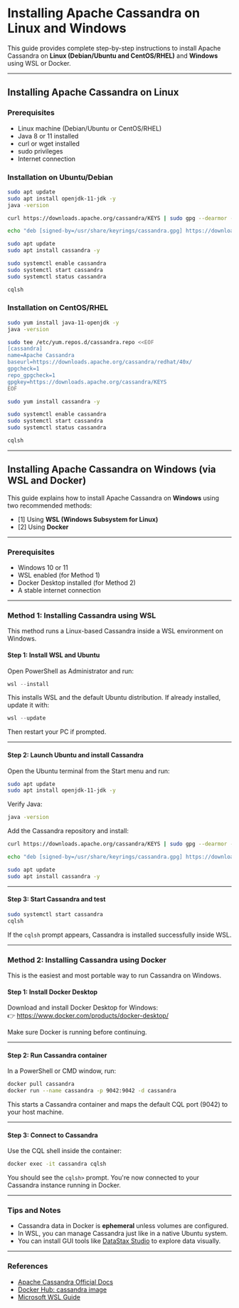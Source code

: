 
# Installing Apache Cassandra on Linux and Windows

This guide provides complete step-by-step instructions to install Apache Cassandra on **Linux (Debian/Ubuntu and CentOS/RHEL)** and **Windows** using WSL or Docker.

---

## Installing Apache Cassandra on Linux

### Prerequisites

- Linux machine (Debian/Ubuntu or CentOS/RHEL)
- Java 8 or 11 installed
- curl or wget installed
- sudo privileges
- Internet connection

### Installation on Ubuntu/Debian

```bash
sudo apt update
sudo apt install openjdk-11-jdk -y
java -version

curl https://downloads.apache.org/cassandra/KEYS | sudo gpg --dearmor -o /usr/share/keyrings/cassandra.gpg

echo "deb [signed-by=/usr/share/keyrings/cassandra.gpg] https://downloads.apache.org/cassandra/debian 40x main" | sudo tee /etc/apt/sources.list.d/cassandra.list

sudo apt update
sudo apt install cassandra -y

sudo systemctl enable cassandra
sudo systemctl start cassandra
sudo systemctl status cassandra

cqlsh
```

### Installation on CentOS/RHEL

```bash
sudo yum install java-11-openjdk -y
java -version

sudo tee /etc/yum.repos.d/cassandra.repo <<EOF
[cassandra]
name=Apache Cassandra
baseurl=https://downloads.apache.org/cassandra/redhat/40x/
gpgcheck=1
repo_gpgcheck=1
gpgkey=https://downloads.apache.org/cassandra/KEYS
EOF

sudo yum install cassandra -y

sudo systemctl enable cassandra
sudo systemctl start cassandra
sudo systemctl status cassandra

cqlsh
```

---

## Installing Apache Cassandra on Windows (via WSL and Docker)

This guide explains how to install Apache Cassandra on **Windows** using two recommended methods:

- [1] Using **WSL (Windows Subsystem for Linux)**
- [2] Using **Docker**

---

### Prerequisites

- Windows 10 or 11
- WSL enabled (for Method 1)
- Docker Desktop installed (for Method 2)
- A stable internet connection

---

### Method 1: Installing Cassandra using WSL

This method runs a Linux-based Cassandra inside a WSL environment on Windows.

#### Step 1: Install WSL and Ubuntu

Open PowerShell as Administrator and run:

```powershell
wsl --install
```

This installs WSL and the default Ubuntu distribution. If already installed, update it with:

```powershell
wsl --update
```

Then restart your PC if prompted.

---

#### Step 2: Launch Ubuntu and install Cassandra

Open the Ubuntu terminal from the Start menu and run:

```bash
sudo apt update
sudo apt install openjdk-11-jdk -y
```

Verify Java:

```bash
java -version
```

Add the Cassandra repository and install:

```bash
curl https://downloads.apache.org/cassandra/KEYS | sudo gpg --dearmor -o /usr/share/keyrings/cassandra.gpg

echo "deb [signed-by=/usr/share/keyrings/cassandra.gpg] https://downloads.apache.org/cassandra/debian 40x main" | sudo tee /etc/apt/sources.list.d/cassandra.list

sudo apt update
sudo apt install cassandra -y
```

---

#### Step 3: Start Cassandra and test

```bash
sudo systemctl start cassandra
cqlsh
```

If the `cqlsh` prompt appears, Cassandra is installed successfully inside WSL.

---

### Method 2: Installing Cassandra using Docker

This is the easiest and most portable way to run Cassandra on Windows.

#### Step 1: Install Docker Desktop

Download and install Docker Desktop for Windows:  
👉 https://www.docker.com/products/docker-desktop/

Make sure Docker is running before continuing.

---

#### Step 2: Run Cassandra container

In a PowerShell or CMD window, run:

```bash
docker pull cassandra
docker run --name cassandra -p 9042:9042 -d cassandra
```

This starts a Cassandra container and maps the default CQL port (9042) to your host machine.

---

#### Step 3: Connect to Cassandra

Use the CQL shell inside the container:

```bash
docker exec -it cassandra cqlsh
```

You should see the `cqlsh>` prompt. You're now connected to your Cassandra instance running in Docker.

---

### Tips and Notes

- Cassandra data in Docker is **ephemeral** unless volumes are configured.
- In WSL, you can manage Cassandra just like in a native Ubuntu system.
- You can install GUI tools like [DataStax Studio](https://www.datastax.com/studio) to explore data visually.

---

### References

- [Apache Cassandra Official Docs](https://cassandra.apache.org/doc/latest/)
- [Docker Hub: cassandra image](https://hub.docker.com/_/cassandra)
- [Microsoft WSL Guide](https://learn.microsoft.com/en-us/windows/wsl/)
